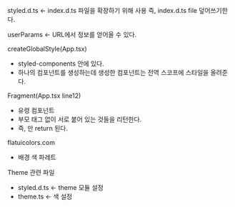 styled.d.ts <- index.d.ts 파일을 확장하기 위해 사용
즉, index.d.ts file 덮어쓰기한다.

userParams <- URL에서 정보를 얻어올 수 있다.

createGlobalStyle(App.tsx)

- styled-components 안에 있다.
- 하나의 컴포넌트를 생성하는데 생성한 컴포넌트는 전역 스코프에 스타일을 올려준다.

Fragment(App.tsx line12)

- 유령 컴포넌트
- 부모 태그 없이 서로 붙어 있는 것들을 리턴한다.
- 즉, <GlobalStyle></GlobalStyle><Router></Router>만 return 된다.

flatuicolors.com

- 배경 색 파레트

Theme 관련 파일

- styled.d.ts <- theme 모듈 설정
- theme.ts <- 색 설정
